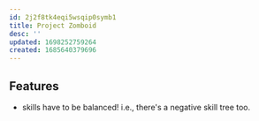```yaml
---
id: 2j2f8tk4eqi5wsqip0symb1
title: Project Zomboid
desc: ''
updated: 1698252759264
created: 1685640379696
---
```


## Features

- skills have to be balanced! i.e., there's a negative skill tree too.